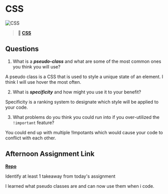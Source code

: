 # CSS

![CSS](https://bcw.blob.core.windows.net/public/cssUnit/1411879719053976)

> **📖 [CSS](https://codeworksacademy.com/fs-student-guide/resources/wk1/03-CSS)**

## Questions

1. What is a ***pseudo-class*** and what are some of the most common ones you think you will use?

A pseudo class is a CSS that is used to style a unique state of an element. I think I will use hover the most often.

2. What is ***specificity*** and how might you use it to your benefit?

Specificity is a ranking system to designate which style will be applied to your code.

3. What problems do you think you could run into if you over-utilized the `!important` feature?

You could end up with multiple !Impotants which would cause your code to conflict with each other.

## Afternoon Assignment Link

**[Repo](https://github.com/uwilledw/fs-journal)**

Identify at least 1 takeaway from today's assignment

I learned what pseudo classes are and can now use them when i code.
